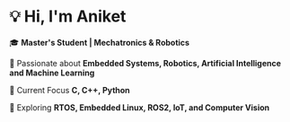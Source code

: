 # 💡 Hi, I'm Aniket

🎓 **Master's Student | Mechatronics & Robotics** 

🔬 Passionate about **Embedded Systems, Robotics, Artificial Intelligence and Machine Learning** 

📌 Current Focus **C, C++, Python**

🚀 Exploring **RTOS, Embedded Linux, ROS2, IoT, and Computer Vision** 
